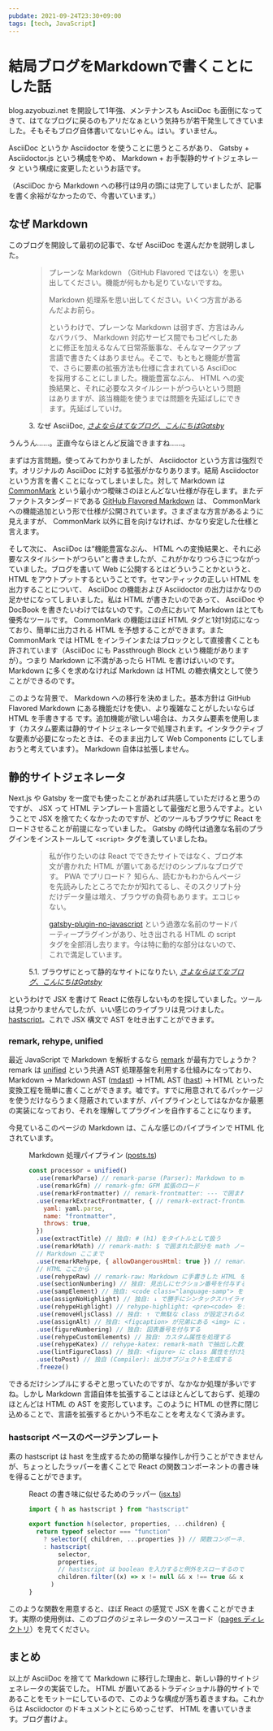 ```yaml
---
pubdate: 2021-09-24T23:30+09:00
tags: [tech, JavaScript]
---
```


# 結局ブログをMarkdownで書くことにした話

blog.azyobuzi.net を開設して1年強、メンテナンスも AsciiDoc も面倒になってきて、はてなブログに戻るのもアリだなぁという気持ちが若干発生してきていました。そもそもブログ自体書いてないじゃん。はい。すいません。

AsciiDoc というか Asciidoctor を使うことに思うところがあり、 Gatsby + Asciidoctor.js という構成をやめ、 Markdown + お手製静的サイトジェネレータ という構成に変更したというお話です。

（AsciiDoc から Markdown への移行は9月の頭には完了していましたが、記事を書く余裕がなかったので、今書いています。）

## なぜ Markdown

このブログを開設して最初の記事で、なぜ AsciiDoc を選んだかを説明しました。

<figure class="fig-quote">
<blockquote cite="https://blog.azyobuzi.net/2020/04/04/01-hello-gatsby/">

プレーンな Markdown （GitHub Flavored ではない）を思い出してください。機能が何もかも足りていないですね。

Markdown 処理系を思い出してください。いくつ方言があるんだよお前ら。

というわけで、プレーンな Markdown は弱すぎ、方言はみんなバラバラ、 Markdown 対応サービス間でもコピペしたあとに修正を加えるなんて日常茶飯事な、そんなマークアップ言語で書きたくはありません。そこで、もともと機能が豊富で、さらに要素の拡張方法も仕様に含まれている AsciiDoc を採用することにしました。機能豊富なぶん、 HTML への変換結果と、それに必要なスタイルシートがつらいという問題はありますが、該当機能を使うまでは問題を先延ばしにできます。先延ばしていけ。

</blockquote>
<figcaption>3. なぜ AsciiDoc, <a href="https://blog.azyobuzi.net/2020/04/04/01-hello-gatsby/"><cite>さよならはてなブログ、こんにちはGatsby</cite></a></figcaption>
</figure>

うんうん……。正直今ならほとんど反論できますね……。

まずは方言問題。使ってみてわかりましたが、 Asciidoctor という方言は強烈です。オリジナルの AsciiDoc に対する拡張がかなりあります。結局 Asciidoctor という方言を書くことになってしまいました。対して Markdown は [CommonMark](https://commonmark.org/) という最小かつ曖昧さのほとんどない仕様が存在します。またデファクトスタンダードである [GitHub Flavored Markdown](https://github.github.com/gfm/) は、 CommonMark への機能追加という形で仕様が公開されています。さまざまな方言があるように見えますが、 CommonMark 以外に目を向けなければ、かなり安定した仕様と言えます。

そして次に、 AsciiDoc は<q>機能豊富なぶん、 HTML への変換結果と、それに必要なスタイルシートがつらい</q>と書きましたが、これがかなりつらさにつながっていました。ブログを書いて Web に公開するとはどういうことかというと、 HTML をアウトプットするということです。セマンティックの正しい HTML を出力することについて、 AsciiDoc の機能および Asciidoctor の出力はかなりの足かせになってしまいました。私は HTML が書きたいのであって、 AsciiDoc や DocBook を書きたいわけではないのです。この点において Markdown はとても優秀なツールです。 CommonMark の機能はほぼ HTML タグと1対1対応になっており、簡単に出力される HTML を予想することができます。また CommonMark では HTML をインラインまたはブロックとして直接書くことも許されています（AsciiDoc にも Passthrough Block という機能がありますが）。つまり Markdown に不満があったら HTML を書けばいいのです。 Markdown に多くを求めなければ Markdown は HTML の糖衣構文として使うことができるのです。

このような背景で、 Markdown への移行を決めました。基本方針は GitHub Flavored Markdown にある機能だけを使い、より複雑なことがしたいならば HTML を手書きする です。追加機能が欲しい場合は、カスタム要素を使用します（カスタム要素は静的サイトジェネレータで処理されます。インタラクティブな要素が必要になったときは、そのまま出力して Web Components にしてしまおうと考えています）。 Markdown 自体は拡張しません。

## 静的サイトジェネレータ

Next.js や Gatsby を一度でも使ったことがあれば共感していただけると思うのですが、 JSX って HTML テンプレート言語として最強だと思うんですよ。ということで JSX を捨てたくなかったのですが、どのツールもブラウザに React をロードさせることが前提になっていました。 Gatsby の時代は過激な名前のプラグインをインストールして `<script>` タグを潰していましたね。

<figure class="fig-quote">
<blockquote cite="https://blog.azyobuzi.net/2020/04/04/01-hello-gatsby/">

私が作りたいのは React でできたサイトではなく、ブログ本文が書かれた HTML が置いてあるだけのシンプルなブログです。 PWA でプリロード？ 知らん、読むかもわからんページを先読みしたところでたかが知れてるし、そのスクリプト分だけデータ量は増え、ブラウザの負荷もあります。エコじゃない。

[gatsby-plugin-no-javascript](https://www.gatsbyjs.org/packages/gatsby-plugin-no-javascript/) という過激な名前のサードパーティープラグインがあり、吐き出される HTML の script タグを全部消し去ります。今は特に動的な部分はないので、これで満足しています。

</blockquote>
<figcaption>5.1. ブラウザにとって静的なサイトになりたい, <a href="https://blog.azyobuzi.net/2020/04/04/01-hello-gatsby/"><cite>さよならはてなブログ、こんにちはGatsby</cite></a></figcaption>
</figure>

というわけで JSX を書けて React に依存しないものを探していました。ツールは見つかりませんでしたが、いい感じのライブラリは見つけました。 [hastscript](https://github.com/syntax-tree/hastscript)。これで JSX 構文で AST を吐き出すことができます。

### remark, rehype, unified

最近 JavaScript で Markdown を解析するなら [remark](https://github.com/remarkjs/remark) が最有力でしょうか？ remark は [unified](https://github.com/unifiedjs/unified) という共通 AST 処理基盤を利用する仕組みになっており、 Markdown → Markdown AST ([mdast](https://github.com/syntax-tree/mdast)) → HTML AST ([hast](https://github.com/syntax-tree/hast)) → HTML といった変換工程を簡単に書くことができます。嘘です。すでに用意されてるパッケージを使うだけならうまく隠蔽されていますが、パイプラインとしてはなかなか最悪の実装になっており、それを理解してプラグインを自作することになります。

今見ているこのページの Markdown は、こんな感じのパイプラインで HTML 化されています。

<figure class="fig-code">
<figcaption>Markdown 処理パイプライン (<a href="https://github.com/azyobuzin/blog/blob/7913138eff88596512ec8403c17005bba57beb31/generator/lib/posts.ts#L361-L385" rel="external">posts.ts</a>)</figcaption>

```js
const processor = unified()
  .use(remarkParse) // remark-parse (Parser): Markdown to mdast
  .use(remarkGfm) // remark-gfm: GFM 拡張のロード
  .use(remarkFrontmatter) // remark-frontmatter: --- で囲まれた frontmatter を mdast のノードとして出力させる拡張のロード
  .use(remarkExtractFrontmatter, { // remark-extract-frontmatter: ↑ を AST からメタデータ領域にコピーしてくる
    yaml: yaml.parse,
    name: "frontmatter",
    throws: true,
  })
  .use(extractTitle) // 独自: # (h1) をタイトルとして扱う
  .use(remarkMath) // remark-math: $ で囲まれた部分を math ノードとして扱う拡張のロード
  // Markdown ここまで
  .use(remarkRehype, { allowDangerousHtml: true }) // remark-rehype: mdast → hast （「拡張のロード」と書いたシリーズはここで使われる）
  // HTML ここから
  .use(rehypeRaw) // remark-raw: Markdown に手書きした HTML を有効な hast ノードに変換する
  .use(sectionNumbering) // 独自: 見出しにセクション番号を付与する（記事ごとに有効か無効かを設定できる）
  .use(sampElement) // 独自: <code class="language-samp"> を <samp> タグにすげ替える
  .use(assignNoHighlight) // 独自: ↓ で勝手にシンタックスハイライトされないように class="no-highlight" を設定する
  .use(rehypeHighlight) // rehype-highlight: <pre><code> をシンタックスハイライト
  .use(removeHljsClass) // 独自: ↑ で無駄な class が設定されるので削除
  .use(assignAlt) // 独自: <figcaption> が兄弟にある <img> に alt が設定されていなければ alt に <figcaption> の中身を設定する
  .use(figureNumbering) // 独自: 図表番号を付与する
  .use(rehypeCustomElements) // 独自: カスタム属性を処理する
  .use(rehypeKatex) // rehype-katex: remark-math で抽出した数式を KaTeX で処理する
  .use(lintFigureClass) // 独自: <figure> に class 属性を付け忘れていたら警告する
  .use(toPost) // 独自 (Compiler): 出力オブジェクトを生成する
  .freeze()
```

</figure>

できるだけシンプルにするぞと思っていたのですが、なかなか処理が多いですね。しかし Markdown 言語自体を拡張することはほとんどしておらず、処理のほとんどは HTML の AST を変形しています。このように HTML の世界に閉じ込めることで、言語を拡張するとかいう不毛なことを考えなくて済みます。

### hastscript ベースのページテンプレート

素の hastscript は hast を生成するための簡単な操作しか行うことができませんが、ちょっとしたラッパーを書くことで React の関数コンポーネントの書き味を得ることができます。

<figure class="fig-code">
<figcaption>React の書き味に似せるためのラッパー (<a href="https://github.com/azyobuzin/blog/blob/7913138eff88596512ec8403c17005bba57beb31/generator/lib/jsx.ts" rel="external">jsx.ts</a>)</figcaption>

```js
import { h as hastscript } from "hastscript"

export function h(selector, properties, ...children) {
  return typeof selector === "function"
    ? selector({ children, ...properties }) // 関数コンポーネント
    : hastscript(
        selector,
        properties,
        // hastscript は boolean を入力すると例外をスローするのでフィルター
        children.filter((x) => x != null && x !== true && x !== false)
      )
}
```

</figure>

このような関数を用意すると、ほぼ React の感覚で JSX を書くことができます。実際の使用例は、このブログのジェネレータのソースコード（[pages ディレクトリ](https://github.com/azyobuzin/blog/tree/7913138eff88596512ec8403c17005bba57beb31/generator/pages)）を見てください。

## まとめ

以上が AsciiDoc を捨てて Markdown に移行した理由と、新しい静的サイトジェネレータの実装でした。 HTML が置いてあるトラディショナル静的サイトであることをモットーにしているので、このような構成が落ち着きますね。これからは Asciidoctor のドキュメントとにらめっこせず、 HTML を書いていきます。ブログ書けよ。

